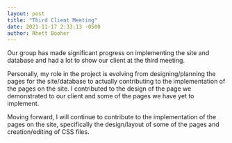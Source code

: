 ```yaml
---
layout: post
title: "Third Client Meeting"
date: 2021-11-17 2:33:13 -0500
author: Rhett Booher
---
```

Our group has made significant progress on implementing the site and database and had a lot to show our client at the third meeting.

Personally, my role in the project is evolving from designing/planning the pages for the site/database to actually contributing to the implementation of the pages on the site. I contributed to the design of the page we demonstrated to our client and some of the pages we have yet to implement.

Moving forward, I will continue to contribute to the implementation of the pages on the site, specifically the design/layout of some of the pages and creation/editing of CSS files.
